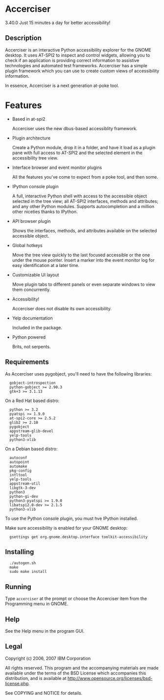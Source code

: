 # Accerciser 

3.40.0
Just 15 minutes a day for better accessibility!

## Description
  
  Accerciser is an interactive Python accessibility explorer for the GNOME
  desktop. It uses AT-SPI2 to inspect and control widgets, allowing you to check
  if an application is providing correct information to assistive technologies
  and automated test frameworks. Accerciser has a simple plugin framework which
  you can use to create custom views of accessibility information.

  In essence, Accerciser is a next generation at-poke tool.

# Features

- Based in at-spi2

  Accerciser uses the new dbus-based accessiblity framework.

- Plugin architecture

  Create a Python module, drop it in a folder, and have it load as a plugin pane
  with full access to AT-SPI2 and the selected element in the accessibility tree
  view.

- Interface browser and event monitor plugins

  All the features you've come to expect from a poke tool, and then some.

- IPython console plugin

  A full, interactive Python shell with access to the accessible object selected
  in the tree view; all AT-SPI2 interfaces, methods and attributes; and any other
  Python modules. Supports autocompletion and a million other niceties thanks to
  IPython.

- API browser plugin
  
  Shows the interfaces, methods, and attributes available on the selected
  accessible object.

- Global hotkeys

  Move the tree view quickly to the last focused accessible or the one under the
  mouse pointer. Insert a marker into the event monitor log for easy
  identification at a later time.

- Customizable UI layout

  Move plugin tabs to different panels or even separate windows to view them
  concurrently.

- Accessibility!

  Accerciser does not disable its own accessibility.

- Yelp documentation
  
  Included in the package.

- Python powered

  Brits, not serpents.


## Requirements

As Accerciser uses pygobject, you'll need to have the following libraries:
  ```
    gobject-introspection
    python-gobject >= 2.90.3
    gtk+3 >= 3.1.13
  ```
  On a Red Hat based distro:
  ```
    python >= 3.2
    pyatspi >= 1.9.0
    at-spi2-core >= 2.5.2
    glib2 >= 2.10
    pygobject
    appstream-glib-devel
    yelp-tools
    python3-xlib
  ```
  On a Debian based distro:
  ```
    autoconf
    autopoint
    automake
    pkg-config
    intltool
    yelp-tools
    appstream-util
    libgtk-3-dev
    python3
    python-gi-dev
    python3-pyatspi >= 1.9.0
    libatspi2.0-dev >= 2.1.5
    python3-xlib
  ```
  To use the Python console plugin, you must hve IPython installed.

  Make sure accessibility is enabled for your GNOME desktop:
  ```
    gsettings get org.gnome.desktop.interface toolkit-accessibility
  ```

  
## Installing
```
  ./autogen.sh
  make
  sudo make install
```
## Running

  Type `accerciser` at the prompt or choose the Accerciser item from the 
  Programming menu in GNOME.
  
## Help

  See the Help menu in the program GUI.

## Legal
  
  Copyright (c) 2006, 2007 IBM Corporation

  All rights reserved. This program and the accompanying materials are made
  available under the terms of the BSD License which accompanies this
  distribution, and is available at
  http://www.opensource.org/licenses/bsd-license.php.
  
  See COPYING and NOTICE for details.
